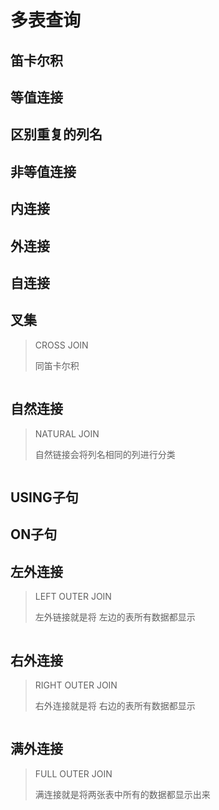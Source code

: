 # 多表查询

## 笛卡尔积


## 等值连接

## 区别重复的列名

## 非等值连接

## 内连接

## 外连接

## 自连接


## 叉集

> CROSS JOIN
>
> 同笛卡尔积

```sql

```

## 自然连接

> NATURAL  JOIN
>
> 自然链接会将列名相同的列进行分类

```sql


```


## USING子句

## ON子句

## 左外连接

> LEFT OUTER JOIN
>
> 左外链接就是将 左边的表所有数据都显示

```sql


```


## 右外连接

> RIGHT OUTER JOIN
>
> 右外连接就是将 右边的表所有数据都显示

```sql

```


## 满外连接

> FULL OUTER JOIN
>
> 满连接就是将两张表中所有的数据都显示出来

```sql

```
